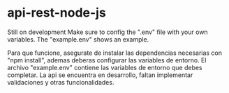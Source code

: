 # api-rest-node-js

Still on development
Make sure to config the ".env" file with your own variables. The "example.env" shows an example.

Para que funcione, asegurate de instalar las dependencias necesarias con "npm install", ademas deberas configurar las variables de entorno. El archivo "example.env" contiene las variables de entorno que debes completar. La api se encuentra en desarrollo, faltan implementar validaciones y otras funcionalidades.
